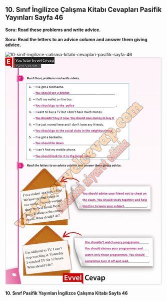 ## 10. Sınıf İngilizce Çalışma Kitabı Cevapları Pasifik Yayınları Sayfa 46

**Soru: Read these problems and write advice.**

**Soru: Read the letters to an advice column and answer them giving advice.**

![10-sinif-ingilizce-calisma-kitabi-cevaplari-pasifik-sayfa-46]()![10-sinif-ingilizce-calisma-kitabi-cevaplari-pasifik-sayfa-46](./image1.webp)

**10. Sınıf Pasifik Yayınları İngilizce Çalışma Kitabı Sayfa 46**